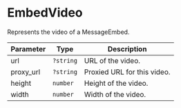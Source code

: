 # EmbedVideo

Represents the video of a MessageEmbed.

| Parameter | Type     | Description                 |
|-----------|----------|-----------------------------|
| url       | `?string` | URL of the video.           |
| proxy_url | `?string` | Proxied URL for this video. |
| height    | `number` | Height of the video.        |
| width     | `number` | Width of the video.         |
